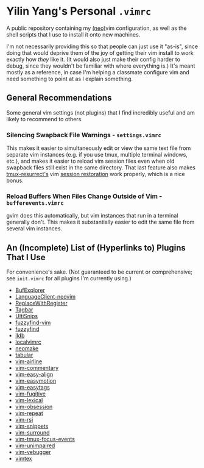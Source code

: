 Yilin Yang's Personal `.vimrc`
================================================================================
A public repository containing my [(neo)](https://neovim.io/)vim configuration,
as well as the shell scripts that I use to install it onto new machines.

I'm not necessarily providing this so that people can just use it "as-is", since
doing that would deprive them of the joy of getting their vim install to
work exactly how *they* like it. (It would also just make their config harder to
debug, since they wouldn't be familiar with where everything is.) It's meant
mostly as a reference, in case I'm helping a classmate configure vim and need
something to point at as I explain something.

General Recommendations
--------------------------------------------------------------------------------
Some general vim settings (not plugins) that I find incredibly useful and am
likely to recommend to others.

### Silencing Swapback File Warnings - `settings.vimrc`
This makes it easier to simultaneously edit or view the same text file from
separate vim instances (e.g. if you use tmux, multiple terminal windows, etc.),
and makes it easier to reload vim session files even when old swapback files
still exist in the same directory. That last feature also makes [tmux-resurrect's](https://github.com/tmux-plugins/tmux-resurrect)
vim [session restoration](https://github.com/tmux-plugins/tmux-resurrect/blob/master/docs/restoring_vim_and_neovim_sessions.md)
work properly, which is a nice bonus.

### Reload Buffers When Files Change Outside of Vim - `bufferevents.vimrc`
gvim does this automatically, but vim instances that run in a terminal generally
don't. This makes it substantially easier to edit the same file from several
vim instances.

An (Incomplete) List of (Hyperlinks to) Plugins That I Use
--------------------------------------------------------------------------------
For convenience's sake. (Not guaranteed to be current or comprehensive; see
`init.vimrc` for all plugins I'm currently using.)

* [BufExplorer](https://github.com/jlanzarotta/bufexplorer)
* [LanguageClient-neovim](https://github.com/autozimu/LanguageClient-neovim)
* [ReplaceWithRegister](https://github.com/vim-scripts/ReplaceWithRegister)
* [Tagbar](https://github.com/majutsushi/tagbar	)
* [UltiSnips](https://github.com/SirVer/ultisnips)
* [fuzzyfind-vim](https://github.com/junegunn/fzf.vim)
* [fuzzyfind](https://github.com/junegunn/fzf)
* [lldb](https://github.com/dbgx/lldb.nvim)
* [localvimrc](https://github.com/embear/vim-localvimrc)
* [neomake](https://github.com/neomake/neomake)
* [tabular](https://github.com/godlygeek/tabular)
* [vim-airline](https://github.com/vim-airline/vim-airline)
* [vim-commentary](https://github.com/tpope/vim-commentary)
* [vim-easy-align](https://github.com/junegunn/vim-easy-align)
* [vim-easymotion](https://github.com/easymotion/vim-easymotion)
* [vim-easytags](https://github.com/xolox/vim-easytags)
* [vim-fugitive](https://github.com/tpope/vim-fugitive)
* [vim-lexical](https://github.com/reedes/vim-lexical)
* [vim-obsession](https://github.com/tpope/vim-obsession)
* [vim-repeat](https://github.com/tpope/vim-repeat)
* [vim-rsi](https://github.com/tpope/vim-rsi)
* [vim-snippets](https://github.com/honza/vim-snippets)
* [vim-surround](https://github.com/tpope/vim-surround)
* [vim-tmux-focus-events](https://github.com/tmux-plugins/vim-tmux-focus-events)
* [vim-unimpaired](https://github.com/tpope/vim-unimpaired)
* [vim-vebugger](https://github.com/idanarye/vim-vebugger)
* [vimtex](https://github.com/lervag/vimtex)

